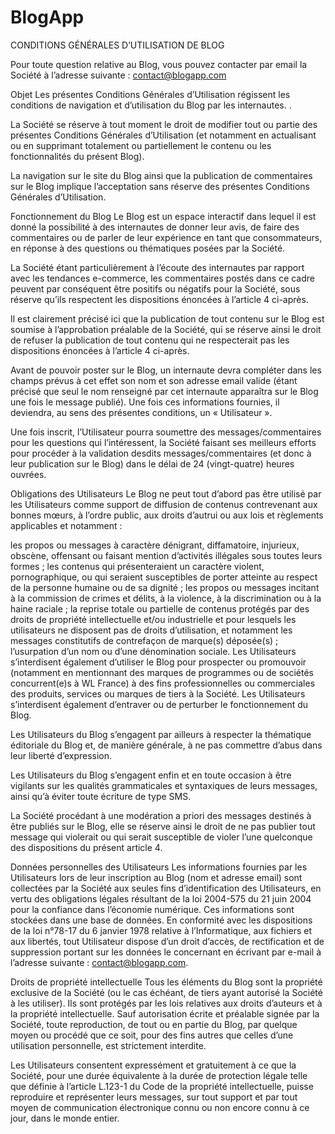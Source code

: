 # BlogApp
CONDITIONS GÉNÉRALES D’UTILISATION DE BLOG

Pour toute question relative au Blog, vous pouvez contacter par email la Société à l’adresse suivante : contact@blogapp.com

Objet
Les présentes Conditions Générales d’Utilisation régissent les conditions de navigation et d’utilisation du Blog par les internautes. .

La Société se réserve à tout moment le droit de modifier tout ou partie des présentes Conditions Générales d’Utilisation (et notamment en actualisant ou en supprimant totalement ou partiellement le contenu ou les fonctionnalités du présent Blog).

La navigation sur le site du Blog ainsi que la publication de commentaires sur le Blog implique l’acceptation sans réserve des présentes Conditions Générales d’Utilisation.

Fonctionnement du Blog
Le Blog est un espace interactif dans lequel il est donné la possibilité à des internautes de donner leur avis, de faire des commentaires ou de parler de leur expérience en tant que consommateurs, en réponse à des questions ou thématiques posées par la Société.

La Société étant particulièrement à l’écoute des internautes par rapport avec les tendances e-commerce, les commentaires postés dans ce cadre peuvent par conséquent être positifs ou négatifs pour la Société, sous réserve qu’ils respectent les dispositions énoncées à l’article 4 ci-après.

Il est clairement précisé ici que la publication de tout contenu sur le Blog est soumise à l’approbation préalable de la Société, qui se réserve ainsi le droit de refuser la publication de tout contenu qui ne respecterait pas les dispositions énoncées à l’article 4 ci-après.

Avant de pouvoir poster sur le Blog, un internaute devra compléter dans les champs prévus à cet effet son nom et son adresse email valide (étant précisé que seul le nom renseigné par cet internaute apparaîtra sur le Blog une fois le message publié). Une fois ces informations fournies, il deviendra, au sens des présentes conditions, un « Utilisateur ».

Une fois inscrit, l’Utilisateur pourra soumettre des messages/commentaires pour les questions qui l’intéressent, la Société faisant ses meilleurs efforts pour procéder à la validation desdits messages/commentaires (et donc à leur publication sur le Blog) dans le délai de 24 (vingt-quatre) heures ouvrées.

Obligations des Utilisateurs
 Le Blog ne peut tout d’abord pas être utilisé par les Utilisateurs comme support de diffusion de contenus contrevenant aux bonnes mœurs, à l’ordre public, aux droits d’autrui ou aux lois et règlements applicables et notamment :

les propos ou messages à caractère dénigrant, diffamatoire, injurieux, obscène, offensant ou faisant mention d’activités illégales sous toutes leurs formes ;
les contenus qui présenteraient un caractère violent, pornographique, ou qui seraient susceptibles de porter atteinte au respect de la personne humaine ou de sa dignité ;
les propos ou messages incitant à la commission de crimes et délits, à la violence, à la discrimination ou à la haine raciale ;
la reprise totale ou partielle de contenus protégés par des droits de propriété intellectuelle et/ou industrielle et pour lesquels les utilisateurs ne disposent pas de droits d’utilisation, et notamment les messages constitutifs de contrefaçon de marque(s) déposée(s) ;
l’usurpation d’un nom ou d’une dénomination sociale.
Les Utilisateurs s’interdisent également d’utiliser le Blog pour prospecter ou promouvoir  (notamment en mentionnant des marques de programmes ou de sociétés concurrent(e)s à WL France) à des fins professionnelles ou commerciales des produits, services ou marques de tiers à la Société. Les Utilisateurs s’interdisent également d’entraver ou de perturber le fonctionnement du Blog.

Les Utilisateurs du Blog s’engagent par ailleurs à respecter la thématique éditoriale du Blog et, de manière générale, à ne pas commettre d’abus dans leur liberté d’expression.

Les Utilisateurs du Blog s’engagent enfin et en toute occasion à être vigilants sur les qualités grammaticales et syntaxiques de leurs messages, ainsi qu’à éviter toute écriture de type SMS.

La Société procédant à une modération a priori des messages destinés à être publiés sur le Blog, elle se réserve ainsi le droit de ne pas publier tout message qui violerait ou qui serait susceptible de violer l’une quelconque des dispositions du présent article 4.

Données personnelles des Utilisateurs
Les informations fournies par les Utilisateurs lors de leur inscription au Blog (nom et adresse email) sont collectées par la Société aux seules fins d’identification des Utilisateurs, en vertu des obligations légales résultant de la loi 2004-575 du 21 juin 2004 pour la confiance dans l’économie numérique. Ces informations sont stockées dans une base de données. En conformité avec les dispositions de la loi n°78-17 du 6 janvier 1978 relative à l’Informatique, aux fichiers et aux libertés, tout Utilisateur dispose d’un droit d’accès, de rectification et de suppression portant sur les données le concernant en écrivant par e-mail à l’adresse suivante : contact@blogapp.com.

Droits de propriété intellectuelle
Tous les éléments du Blog sont la propriété exclusive de la Société (ou le cas échéant, de tiers ayant autorisé la Société à les utiliser). Ils sont protégés par les lois relatives aux droits d’auteurs et à la propriété intellectuelle. Sauf autorisation écrite et préalable signée par la Société, toute reproduction, de tout ou en partie du Blog, par quelque moyen ou procédé que ce soit, pour des fins autres que celles d’une utilisation personnelle, est strictement interdite.

Les Utilisateurs consentent expressément et gratuitement à ce que la Société, pour une durée équivalente à la durée de protection légale telle que définie à l’article L.123-1 du Code de la propriété intellectuelle, puisse reproduire et représenter leurs messages, sur tout support et par tout moyen de communication électronique connu ou non encore connu à ce jour, dans le monde entier.